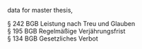 data for master thesis,



§ 242 BGB Leistung nach Treu und Glauben<br/>§ 195 BGB Regelmäßige Verjährungsfrist<br/>§ 134 BGB Gesetzliches Verbot
